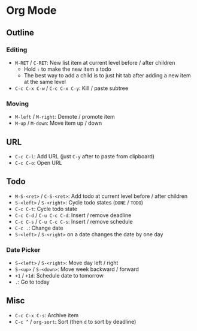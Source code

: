 # Org Mode

## Outline

### Editing

- `M-RET` / `C-RET`: New list item at current level before / after children
    - Hold `⇧` to make the new item a todo
    - The best way to add a child is to just hit tab after adding a new item at the same level
- `C-c C-x C-w` / `C-c C-x C-y`: Kill / paste subtree

### Moving

- `M-left` / `M-right`: Demote / promote item
- `M-up` / `M-down`: Move item up / down

## URL

- `C-c C-l`: Add URL (just `C-y` after to paste from clipboard)
- `C-c C-o`: Open URL

## Todo

- `M-S-<ret>` / `C-S-<ret>`: Add todo at current level before / after children
- `S-<left>` / `S-<right>`: Cycle todo states (`DONE` / `TODO`)
- `C-c C-t`: Cycle todo state
- `C-c C-d` / `C-u C-c C-d`: Insert / remove deadline
- `C-c C-s` / `C-u C-c C-s`: Insert / remove schedule
- `C-c .`: Change date
- `S-<left>` / `S-<right>` on a date changes the date by one day

### Date Picker

- `S-<left>` / `S-<right>`: Move day left / right
- `S-<up>` / `S-<down>`: Move week backward / forward
- `+1` / `+1d`: Schedule date to tomorrow
- `.`: Go to today

## Misc

- `C-c C-x C-s`: Archive item
- `C-c ^` / `org-sort`: Sort (then `d` to sort by deadline)
